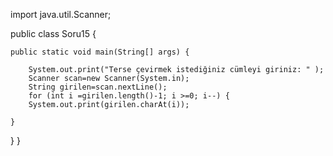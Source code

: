 import java.util.Scanner;

public class Soru15 {

	public static void main(String[] args) {

		System.out.print("Terse çevirmek istediğiniz cümleyi giriniz: " );
		Scanner scan=new Scanner(System.in);
		String girilen=scan.nextLine();
		for (int i =girilen.length()-1; i >=0; i--) {
		System.out.print(girilen.charAt(i));

	}

}
}
